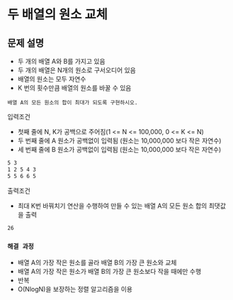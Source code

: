 # 두 배열의 원소 교체

## 문제 설명

* 두 개의 배열 A와 B를 가지고 있음
* 두 개의 배열은 N개의 원소로 구서오디어 있음
* 배열의 원소는 모두 자연수
* K 번의 횟수만큼 배열의 원소를 바꿀 수 있음

`배열 A의 모든 원소의 합이 최대가 되도록 구현하시오.`

입력조건

* 첫째 줄에 N, K가 공백으로 주어짐(1 <= N <= 100,000, 0 <= K <= N)
* 두 번째 줄에 A 원소가 공백없이 입력됨 (원소는 10,000,000 보다 작은 자연수)
* 세 번째 줄에 B 원소가 공백없이 입력됨 (원소는 10,000,000 보다 작은 자연수)

```txt
5 3
1 2 5 4 3
5 5 6 6 5
```

출력조건

* 최대 K번 바꿔치기 연산을 수행하여 만들 수 있는 배열 A의 모든 원소 합의 최댓값을 출력

```txt
26
```

### `해결 과정`

* 배열 A의 가장 작은 원소를 골라 배열 B의 가장 큰 원소와 교체
* 배열 A의 가장 작은 원소가 배열 B의 가장 큰 원소보다 작을 때에만 수행
* 반복
* O(NlogN)을 보장하는 정렬 알고리즘을 이용
